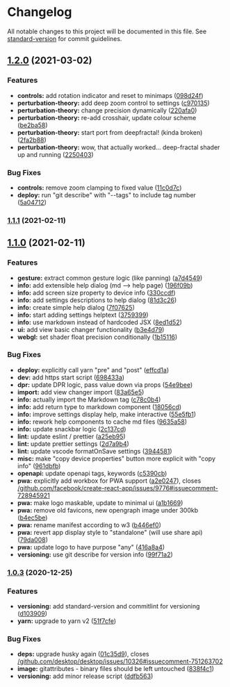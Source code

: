 # Changelog

All notable changes to this project will be documented in this file. See [standard-version](https://github.com/conventional-changelog/standard-version) for commit guidelines.

## [1.2.0](https://github.com/JMaio/mandelbrot-maps/compare/v1.1.1...v1.2.0) (2021-03-02)

### Features

- **controls:** add rotation indicator and reset to minimaps ([098d24f](https://github.com/JMaio/mandelbrot-maps/commit/098d24f8827a27f293f304a4314087dac261e80a))
- **perturbation-theory:** add deep zoom control to settings ([c970135](https://github.com/JMaio/mandelbrot-maps/commit/c97013516480bc84b1aecd8b1446343a41313e72))
- **perturbation-theory:** change precision dynamically ([220afa0](https://github.com/JMaio/mandelbrot-maps/commit/220afa034787cc4bd4f9f655cfcfac2fe918b641))
- **perturbation-theory:** re-add crosshair, update colour scheme ([be2ba58](https://github.com/JMaio/mandelbrot-maps/commit/be2ba589c9f2d86881db0a1c655f8a54fea7b979))
- **perturbation-theory:** start port from deepfractal! (kinda broken) ([2fa2b88](https://github.com/JMaio/mandelbrot-maps/commit/2fa2b88afab18b37a69cc859cc912724d9042a91))
- **perturbation-theory:** wow, that actually worked... deep-fractal shader up and running ([2250403](https://github.com/JMaio/mandelbrot-maps/commit/22504039e60118f83689992fd30c2f7fa9b442c0))

### Bug Fixes

- **controls:** remove zoom clamping to fixed value ([11c0d7c](https://github.com/JMaio/mandelbrot-maps/commit/11c0d7cef2ccbd4617f1e5fcb69f75880c94255f))
- **deploy:** run "git describe" with "--tags" to include tag number ([5a04712](https://github.com/JMaio/mandelbrot-maps/commit/5a047122427c8896b80da6c5b46394a379b7ee27))

### [1.1.1](https://github.com/JMaio/mandelbrot-maps/compare/v1.1.0...v1.1.1) (2021-02-11)

## [1.1.0](https://github.com/JMaio/mandelbrot-maps/compare/v1.0.3...v1.1.0) (2021-02-11)

### Features

- **gesture:** extract common gesture logic (like panning) ([a7d4549](https://github.com/JMaio/mandelbrot-maps/commit/a7d4549e69d1e8578877160af9c4b9a5531bb7a0))
- **info:** add extensible help dialog (md --> help page) ([196f09b](https://github.com/JMaio/mandelbrot-maps/commit/196f09bff29b29c5f9b9194dd871567daa7df543))
- **info:** add screen size property to device info ([330ccdf](https://github.com/JMaio/mandelbrot-maps/commit/330ccdf17b68a4775346609c1ecb0b0789138faf))
- **info:** add settings descriptions to help dialog ([81d3c26](https://github.com/JMaio/mandelbrot-maps/commit/81d3c269b23aa92297681bbd205c8bcf4eaaaba6))
- **info:** create simple help dialog ([7f07625](https://github.com/JMaio/mandelbrot-maps/commit/7f07625a95c7f80b0b5312af2e964d745d83347f))
- **info:** start adding settings helptext ([3759399](https://github.com/JMaio/mandelbrot-maps/commit/3759399341da560eb6e160076ad4a048f6f42f19))
- **info:** use markdown instead of hardcoded JSX ([8ed1d52](https://github.com/JMaio/mandelbrot-maps/commit/8ed1d521de9672c5ed0f65597a73118feb372960))
- **ui:** add view basic changer functionality ([b3e4d79](https://github.com/JMaio/mandelbrot-maps/commit/b3e4d79f2dfb487265b2bd2b94ed205bc07e97ec))
- **webgl:** set shader float precision conditionally ([1b15116](https://github.com/JMaio/mandelbrot-maps/commit/1b151168c2387c82b21d15d8a4628551cb844ea8))

### Bug Fixes

- **deploy:** explicitly call yarn "pre" and "post" ([effcd1a](https://github.com/JMaio/mandelbrot-maps/commit/effcd1acdfae3a442b94539f1d7dff80fce412b0))
- **dev:** add https start script ([698433a](https://github.com/JMaio/mandelbrot-maps/commit/698433ae5d9900a4e5505f9c16fabd031973ca5d))
- **dpr:** update DPR logic, pass value down via props ([54e9bee](https://github.com/JMaio/mandelbrot-maps/commit/54e9beef4316326ae7f7aa58922eba8942c62887))
- **import:** add view changer import ([83a65e5](https://github.com/JMaio/mandelbrot-maps/commit/83a65e5c728c078aafbfcca77d91d754d9009190))
- **info:** actually import the Markdown tag ([c78c0b4](https://github.com/JMaio/mandelbrot-maps/commit/c78c0b4dffde78c3bf9f1787c47871c325a551dc))
- **info:** add return type to markdown component ([18056cd](https://github.com/JMaio/mandelbrot-maps/commit/18056cd5669329680ff865b9c131fbc4fabd7860))
- **info:** improve settings display help, make interactive ([55e5fb1](https://github.com/JMaio/mandelbrot-maps/commit/55e5fb1fff5166f3379806d2e992a9e74029480b))
- **info:** rework help components to cache md files ([9635a58](https://github.com/JMaio/mandelbrot-maps/commit/9635a58431168bc197caabc411c3dd682ca6caf9))
- **info:** update snackbar logic ([2c137cd](https://github.com/JMaio/mandelbrot-maps/commit/2c137cd5830618fe36b1f827e00afdf962232714))
- **lint:** update eslint / prettier ([a25eb95](https://github.com/JMaio/mandelbrot-maps/commit/a25eb958d2db59077d3e42562102ef5e033ae776))
- **lint:** update prettier settings ([2d7a9b4](https://github.com/JMaio/mandelbrot-maps/commit/2d7a9b49c7859569d5d3029a37f8001e3579c388))
- **lint:** update vscode formatOnSave settings ([3944581](https://github.com/JMaio/mandelbrot-maps/commit/3944581d3aaa8a101b291f034edb61b43384419d))
- **misc:** make "copy device properties" button more explicit with "copy info" ([961dbfb](https://github.com/JMaio/mandelbrot-maps/commit/961dbfb521e3b482b991858f450469e05ff5bc18))
- **openapi:** update openapi tags, keywords ([c5390cb](https://github.com/JMaio/mandelbrot-maps/commit/c5390cb067737167713c8446ad068e887c322694))
- **pwa:** explicitly add workbox for PWA support ([a2e0247](https://github.com/JMaio/mandelbrot-maps/commit/a2e02470ecf4a0e9c47dc0f184b54c25ab56e424)), closes [/github.com/facebook/create-react-app/issues/9776#issuecomment-728945921](https://github.com/JMaio//github.com/facebook/create-react-app/issues/9776/issues/issuecomment-728945921)
- **pwa:** make logo maskable, update to minimal ui ([a1b1669](https://github.com/JMaio/mandelbrot-maps/commit/a1b16693d58af6f6455e742882ccdc8557aa5bc7))
- **pwa:** remove old favicons, new opengraph image under 300kb ([b4ec5be](https://github.com/JMaio/mandelbrot-maps/commit/b4ec5be52589c197bedc1b19c74bea60b712e5ac))
- **pwa:** rename manifest according to w3 ([b446ef0](https://github.com/JMaio/mandelbrot-maps/commit/b446ef03e040affd4da8e3858429aee8bd0b472a))
- **pwa:** revert app display style to "standalone" (will use share api) ([79da008](https://github.com/JMaio/mandelbrot-maps/commit/79da00898570792fe1651c294bc201010c58153a))
- **pwa:** update logo to have purpose "any" ([416a8a4](https://github.com/JMaio/mandelbrot-maps/commit/416a8a4b0e58356dff3c8d061a7b188ab1f9549e))
- **versioning:** use git describe for version info ([99f71a2](https://github.com/JMaio/mandelbrot-maps/commit/99f71a2f99511ae90700247c0ff04085e872aa6c))

### [1.0.3](https://github.com/JMaio/mandelbrot-maps/compare/v1.0.2...v1.0.3) (2020-12-25)

### Features

- **versioning:** add standard-version and commitlint for versioning ([d103909](https://github.com/JMaio/mandelbrot-maps/commit/d1039097310daec8bbc39d6b157cc25d3dc1e9a7))
- **yarn:** upgrade to yarn v2 ([51f7cfe](https://github.com/JMaio/mandelbrot-maps/commit/51f7cfe9afdc635c97a16ccdfd6653503a2f8670))

### Bug Fixes

- **deps:** upgrade husky again ([01c35d9](https://github.com/JMaio/mandelbrot-maps/commit/01c35d9e1b733a30b1ca1edd26241de457cc5025)), closes [/github.com/desktop/desktop/issues/10326#issuecomment-751263702](https://github.com/JMaio//github.com/desktop/desktop/issues/10326/issues/issuecomment-751263702)
- **image:** gitattributes - binary files should be left untouched ([838f4c1](https://github.com/JMaio/mandelbrot-maps/commit/838f4c1be242f5712a393bf36f4024cd528d885c))
- **versioning:** add minor release script ([ddfb563](https://github.com/JMaio/mandelbrot-maps/commit/ddfb5636aeb39f4e4f1ba1e47a9318db4b347c36))
